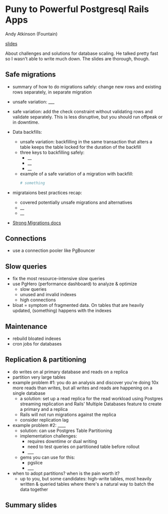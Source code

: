 # Puny to Powerful Postgresql Rails Apps

Andy Atkinson (Fountain)

[slides](https://github.com/cameron-hicks/RailsConf22/blob/main/sessions/postgres-rails-apps.md)

About challenges and solutions for database scaling. He talked pretty fast so I wasn't able to write much down. The slides are thorough, though.

## Safe migrations

- summary of how to do migrations safely: change new rows and existing rows separately, in separate migration
- unsafe variation: \_\_\_
- safe variation: add the check constraint without validating rows and validate separately.
  This is less disruptive, but you should run offpeak or in downtime.
- Data backfills:

  - unsafe variation: backfilling in the same transaction that alters a table keeps the table locked for the duration of the backfill
  - three keys to backfilling safely:
    - \_\_
    - \_\_
    - \_\_
  - example of a safe variation of a migration with backfill:
    ```ruby
    # something
    ```

- migrataions best practices recap:
  - covered potentially unsafe migrations and alternatives
  - \_\_
  - \_\_
- [Strong Migrations docs](https://www.rubydoc.info/gems/strong_migrations/0.3.1)

## Connections

- use a connection pooler like PgBouncer

## Slow queries

- fix the most resource-intensive slow queries
- use PgHero (performance dashboard) to analyze & optimize
  - slow queries
  - unused and invalid indexes
  - high connections
- bloat = symptom of fragmented data. On tables that are heavily updated, (something) happens with the indexes

## Maintenance

- rebuild bloated indexes
- cron jobs for databases

## Replication & partitioning

- do writes on al primary database and reads on a replica
- partition very large tables
- example problem #1: you do an analysis and discover you're doing 10x more reads than writes, but all writes and reads are happening on a single database
  - a solution: set up a read replica for the read workload using Postgres streaming replication and Rails' Multiple Databases feature to create a primary and a replica
  - Rails will not run migrations against the replica
  - consider replication lag
- example problem #2: \_\_\_\_
  - solution: can use Postgres Table Partitioning
  - implementation challenges:
    - requires downtime or dual writing
    - need to test queries on partitioned table before rollout
    - \_\_\_
  - gems you can use for this:
    - pgslice
    - \_\_\_
- when to adopt partitions? when is the pain worth it?
  - up to you, but some candidates: high-write tables, most heavily written & queried tables where there's a natural way to batch the data together

## Summary slides
